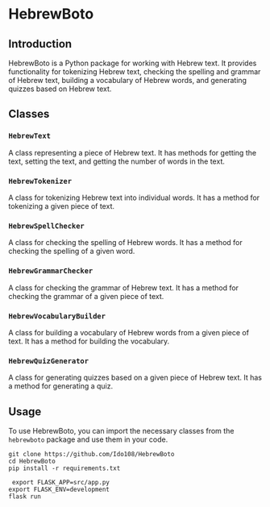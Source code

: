 # HebrewBoto

## Introduction

HebrewBoto is a Python package for working with Hebrew text. It provides functionality for tokenizing Hebrew text, checking the spelling and grammar of Hebrew text, building a vocabulary of Hebrew words, and generating quizzes based on Hebrew text.



## Classes

### `HebrewText`

A class representing a piece of Hebrew text. It has methods for getting the text, setting the text, and getting the number of words in the text.

### `HebrewTokenizer`

A class for tokenizing Hebrew text into individual words. It has a method for tokenizing a given piece of text.

### `HebrewSpellChecker`

A class for checking the spelling of Hebrew words. It has a method for checking the spelling of a given word.

### `HebrewGrammarChecker`

A class for checking the grammar of Hebrew text. It has a method for checking the grammar of a given piece of text.

### `HebrewVocabularyBuilder`

A class for building a vocabulary of Hebrew words from a given piece of text. It has a method for building the vocabulary.

### `HebrewQuizGenerator`

A class for generating quizzes based on a given piece of Hebrew text. It has a method for generating a quiz.


## Usage

To use HebrewBoto, you can import the necessary classes from the `hebrewboto` package and use them in your code.

```
git clone https://github.com/Ido108/HebrewBoto
cd HebrewBoto
pip install -r requirements.txt
```
```
 export FLASK_APP=src/app.py
export FLASK_ENV=development
flask run
```


